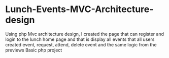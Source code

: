# Lunch-Events-MVC-Architecture-design
Using php Mvc architecture design, I created the page that can register and login to the lunch home page and that is display all events that all users created event, request, attend, delete event and the same logic from the previews Basic php project
